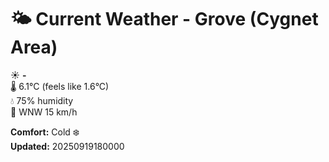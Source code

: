 # 🌤️ Current Weather - Grove (Cygnet Area)

☀️ **-**  
🌡️ 6.1°C (feels like 1.6°C)  
💧 75% humidity  
💨 WNW 15 km/h  

**Comfort:** Cold ❄️  
**Updated:** 20250919180000
